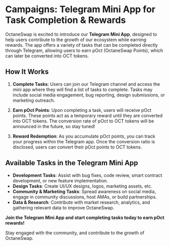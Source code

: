 # Campaigns: Telegram Mini App for Task Completion & Rewards

OctaneSwap is excited to introduce our **Telegram Mini App**, designed to help users contribute to the growth of our ecosystem while earning rewards. The app offers a variety of tasks that can be completed directly through Telegram, allowing users to earn pOct (OctaneSwap Points), which can later be converted into OCT tokens.

## How It Works

1. **Complete Tasks**: Users can join our Telegram channel and access the mini app where they will find a list of tasks to complete. Tasks may include social media engagement, bug reporting, design submissions, or marketing outreach.
   
2. **Earn pOct Points**: Upon completing a task, users will receive pOct points. These points act as a temporary reward until they are converted into OCT tokens. The conversion rate of pOct to OCT tokens will be announced in the future, so stay tuned!

3. **Reward Redemption**: As you accumulate pOct points, you can track your progress within the Telegram app. Once the conversion ratio is disclosed, users can convert their pOct points to OCT tokens.

## Available Tasks in the Telegram Mini App

- **Development Tasks**: Assist with bug fixes, code review, smart contract development, or new feature implementation.
- **Design Tasks**: Create UI/UX designs, logos, marketing assets, etc.
- **Community & Marketing Tasks**: Spread awareness on social media, engage in community discussions, host AMAs, or build partnerships.
- **Data & Research**: Contribute with market research, analytics, and gathering relevant data to improve OctaneSwap.

**Join the Telegram Mini App and start completing tasks today to earn pOct rewards!**

Stay engaged with the community, and contribute to the growth of OctaneSwap.
